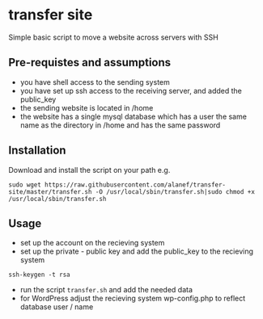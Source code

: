 # transfer site
Simple basic script to move a website across servers with SSH
## Pre-requistes and assumptions
* you have shell access to the sending system
* you have set up ssh access to the receiving server, and added the public_key
* the sending website is located in /home
* the website has a single mysql database  which has a user the same name as the directory in /home and has the same password
## Installation
Download and install the script on your path
e.g.

```sudo wget https://raw.githubusercontent.com/alanef/transfer-site/master/transfer.sh -O /usr/local/sbin/transfer.sh|sudo chmod +x /usr/local/sbin/transfer.sh```

## Usage
* set up the account on the recieving system
* set up the private - public key and add the public_key to the recieving system

```ssh-keygen -t rsa```

* run the script `transfer.sh` and add the needed data
* for WordPress adjust the recieving system wp-config.php to reflect database user / name
